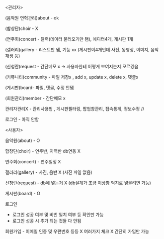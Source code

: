 <관리자>

(음악원 연혁관리)about - ok

(합창단)choir -  X

(연주회)concert - 달력(데이터 불러오기만 됌), 에디터4개, 게시판 1개

(갤러리)gallery - 리스트만 됌, 기능 xx (게시판이4개인데 사진, 동영상, 이미지, 음악재생 등)

(신청란)request -  간단메모 x -> 사용자한테 어떻게 보여지는지 모르겠음

(커뮤니티)community - 파일 저장x , add x, update x, delete x, 댓글x

(게시판)board-  파일, 댓글, 수정 안됌

(회원관리)member - 간단메모 x

관리자관리X - 관리사용법 , 게시판필터링, 팝업창관리, 접속통계, 정보수정 //

로그인 - 아직 안함




<사용자>

음악원(about) - O

합창단(choir) - 연주반, 지역반 db연동 X

연주회(concert) - 연주일정 X

갤러리(gallery) - 사진, 음반 X (사진 파일 없음)

신청란(request) - db에 넣는거 X (db설계가 조금 이상함 억지로 넣을려면 가능)

게시판(board) - O

로그인 

- 로그인 성공 여부 및 비번 일치 여부 등 확인만 가능
- 로그인 성공 시 추가 되는 것들 다 안됨

회원가입 - 이메일 인증 및 우편번호 등등 X 여러가지 체크 X 간단히 가입만 가능